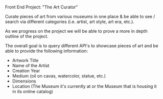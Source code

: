 Front End Project: "The Art Curator"

Curate pieces of art from various museums in one place & be able to see / search via different categories (i.e. artist, art style, art era, etc.). 

As we progress on the project we will be able to prove a more in depth outline of the project. 

The overall goal is to query different API's to showcase pieces of art and be able to provide the following information:
- Artwork Title
- Name of the Artist 
- Creation Year
- Medium (oil on cavas, watercolor, statue, etc.)
- Dimensions
- Location (The Museum it's currently at or the Museum that is housing it in its online catalog)

